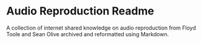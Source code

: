 # Audio Reproduction Readme
A collection of internet shared knowledge on audio reproduction from Floyd Toole and Sean Olive archived and reformatted using Markdown.
